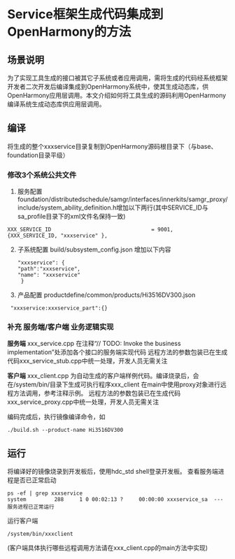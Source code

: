 # Service框架生成代码集成到OpenHarmony的方法

## 场景说明

为了实现工具生成的接口被其它子系统或者应用调用，需将生成的代码经系统框架开发者二次开发后编译集成到OpenHarmony系统中，使其生成动态库，供OpenHarmony应用层调用。本文介绍如何将工具生成的源码利用OpenHarmony编译系统生成动态库供应用层调用。

## 编译

将生成的整个xxxservice目录复制到OpenHarmony源码根目录下（与base、foundation目录平级）

### 修改3个系统公共文件

1. 服务配置
   foundation/distributedschedule/samgr/interfaces/innerkits/samgr_proxy/include/system_ability_definition.h增加以下两行(其中SERVICE_ID与sa_profile目录下的xml文件名保持一致)

  ```
XXX_SERVICE_ID                                = 9001,
{XXX_SERVICE_ID, "xxxservice" },
  ```

2. 子系统配置
   build/subsystem_config.json
   增加以下内容

   ```
   "xxxservice": {
   "path":"xxxservice",
   "name": "xxxservice"
    }
   ```

3. 产品配置
   productdefine/common/products/Hi3516DV300.json

```
 "xxxservice:xxxservice_part":{}
```

### 补充 服务端/客户端 业务逻辑实现

**服务端**
xxx_service.cpp
在注释“// TODO: Invoke the business implementation”处添加各个接口的服务端实现代码
远程方法的参数包装已在生成代码xxx_service_stub.cpp中统一处理，开发人员无需关注

**客户端**
xxx_client.cpp 为自动生成的客户端样例代码。编译烧录后，会在/system/bin/目录下生成可执行程序xxx_client
在main中使用proxy对象进行远程方法调用，参考注释示例。
远程方法的参数包装已在生成代码xxx_service_proxy.cpp中统一处理，开发人员无需关注

编码完成后，执行镜像编译命令，如

```
./build.sh --product-name Hi3516DV300
```


## 运行

将编译好的镜像烧录到开发板后，使用hdc_std shell登录开发板。
查看服务端进程是否已正常启动

```
ps -ef | grep xxxservice
system         288     1 0 00:02:13 ?     00:00:00 xxxservice_sa  --- 服务进程已正常运行
```


运行客户端

```
/system/bin/xxxclient 
```


 (客户端具体执行哪些远程调用方法请在xxx_client.cpp的main方法中实现)

